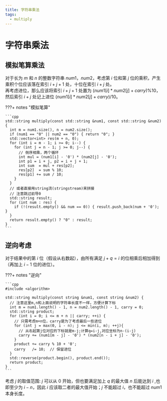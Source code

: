 ```yaml
---
title: 字符串乘法
tags:
  - multiply
---
```


# 字符串乘法

## 模拟笔算乘法

对于长为 $m$ 和 $n$ 的整数字符串 $num1$，$num2$，考虑第 $i$ 位和第 $j$ 位的乘积，产生乘积个位应该落在索引 $i+j+1$ 处，十位在索引 $i+j$ 处。  
再考虑进位，那么应该将索引 $i+j+1$ 处置为 $(num1[i]*num2[j]+carry) \% 10$，然后索引 $i+j$ 处记上进位 $(num1[i]*num2[j]+carry) / 10$。

???+ notes "模拟笔算"

    ```cpp
    std::string multiply(const std::string &num1, const std::string &num2) {
      int m = num1.size(), n = num2.size();
      if (num1 == "0" || num2 == "0") { return "0"; }
      std::vector<int> res(m + n, 0);
      for (int i = m - 1; i >= 0; i--) {
        for (int j = n - 1; j >= 0; j--) {
          // 倒序相乘，两个循环
          int mul = (num1[i] - '0') * (num2[j] - '0');
          int p1 = i + j, p2 = i + j + 1;
          int sum  = mul + res[p2];
          res[p2]  = sum % 10;
          res[p1] += sum / 10;
        }
      }
      // 或者直接用string流(stringstream)来拼接
      // 注意跳过前导0
      std::string result;
      for (int num : res) {
        if (!(result.empty() && num == 0)) { result.push_back(num + '0'); }
      }
      return result.empty() ? "0" : result;
    }
    ```

## 逆向考虑

对于结果中的第 $i$ 位（假设从右数起），由所有满足 $j+q=i$ 的位相乘后相加得到（再加上 $i-1$ 位的进位）。

???+ notes "逆向"

    ```cpp
    #include <algorithm>

    std::string multiply(const string &num1, const string &num2) {
      // 注意这里m,n和上面说明的字符串长度不一样，方便计算下标
      int m = num1.length() - 1, n = num2.length() - 1, carry = 0;
      std::string product;
      for (int i = 0; i <= m + n || carry; ++i) {
        // 只需考虑m+n位，carry是为了考虑最后一些进位
        for (int j = max(0, i - n); j <= min(i, m); ++j){
          // 从右起第j位对应的下标就是m-j;计算q=i-j,对应坐标为n-(i-j)
          carry += (num1[m - j] - '0') * (num2[n - i + j] - '0');
        }
        product += carry % 10 + '0';
        carry   /= 10;  // 保留进位
      }
      std::reverse(product.begin(), product.end());
      return product;
    }
    ```

考虑 $j$ 的取值范围: $j$ 可以从 $0$ 开始，但也要满足加上 $q$ 的最大值 $n$ 后能达到 $i$ ,也即至少为 $i-n$，因此 $i$ 应该取二者的最大值开始；$j$ 不能超过 $i$，也不能超过 $num1$ 本身长度。